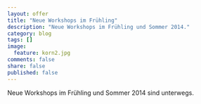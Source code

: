 ```yaml
---
layout: offer
title: "Neue Workshops im Frühling"
description: "Neue Workshops im Frühling und Sommer 2014."
category: blog
tags: []
image:
  feature: korn2.jpg
comments: false
share: false
published: false
---
```


Neue Workshops im Frühling und Sommer 2014 sind unterwegs.